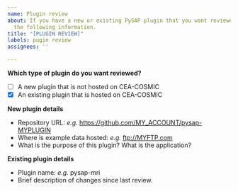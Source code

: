 ```yaml
---
name: Plugin review
about: If you have a new or existing PySAP plugin that you want reviewed please provide
  the following information.
title: "[PLUGIN REVIEW]"
labels: pugin review
assignees: ''

---
```


**Which type of plugin do you want reviewed?**
- [ ] A new plugin that is not hosted on CEA-COSMIC
- [X] An existing plugin that is hosted on CEA-COSMIC

**New plugin details**
- Repository URL: *e.g.* https://github.com/MY_ACCOUNT/pysap-MYPLUGIN
- Where is example data hosted:  *e.g.* ftp://MYFTP.com
- What is the purpose of this plugin? What is the application?

**Existing plugin details**
- Plugin name: *e.g.* pysap-mri
- Brief description of changes since last review.

